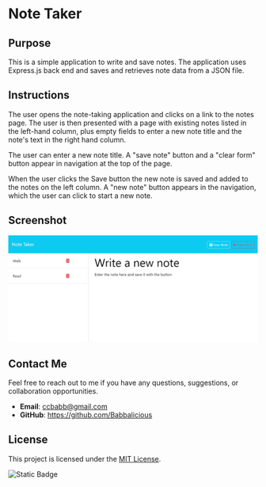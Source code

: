 # Note Taker

## Purpose

This is a simple application to write and save notes. The application uses Express.js back end and saves and retrieves note data from a JSON file.

## Instructions

The user opens the note-taking application and clicks on a link to the notes page. The user is then presented with a page with existing notes listed in the left-hand column, plus empty fields to enter a new note title and the note's text in the right hand column.

The user can enter a new note title. A "save note" button and a "clear form" button appear in navigation at the top of the page.

When the user clicks the Save button the new note is saved and added to the notes on the left column. A "new note" button appears in the navigation, which the user can click to start a new note.

## Screenshot

![Application Screenshot](./images/screenshot.png)

## Contact Me

Feel free to reach out to me if you have any questions, suggestions, or collaboration opportunities.

- **Email**: ccbabb@gmail.com
- **GitHub**: https://github.com/Babbalicious

## License

This project is licensed under the [MIT License](https://opensource.org/licenses/MIT).

![Static Badge](https://img.shields.io/badge/license-MIT-brightgreen)
